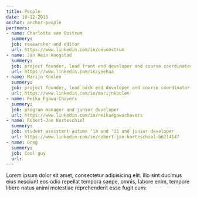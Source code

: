 ```yaml
---
title: People
date: 18-12-2015
anchor: anchor-people
partners: 
- name: Charlotte van Oostrum
  summery: 
  job: researcher and editor 
  url: https://www.linkedin.com/in/cevoostrum
- name: Jan Hein Hoogstad
  summery:
  job: project founder, lead front end developer and course coordinator
  url: https://www.linkedin.com/in/yeehaa
- name: Marijn Koolen
  summery:
  job: project founder, lead back end developer and course coordinator
  url: https://www.linkedin.com/in/marijnkoolen
- name: Reika Egawa-Chavers
  summery:
  job: program manager and junior developer
  url: https://www.linkedin.com/in/reikaegawachavers
- name: Robert-Jan Korteschiel
  summery:
  job: student assistant autumn ‘14 and ‘15 and junior developer
  url: https://www.linkedin.com/in/robert-jan-korteschiel-b6214147
- name: Greg
  summery:
  job: Cool guy
  url: 
---
```

Lorem ipsum dolor sit amet, consectetur adipisicing elit. Illo sint ducimus eius nesciunt eos odio repellat tempora saepe, omnis, labore enim, tempore libero natus animi molestiae reprehenderit esse fugit cum: 